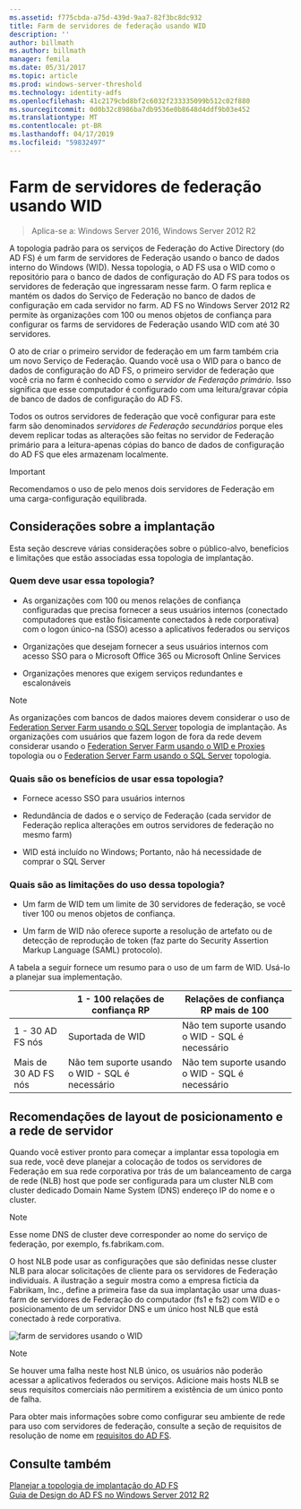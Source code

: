 ```yaml
---
ms.assetid: f775cbda-a75d-439d-9aa7-82f3bc8dc932
title: Farm de servidores de federação usando WID
description: ''
author: billmath
ms.author: billmath
manager: femila
ms.date: 05/31/2017
ms.topic: article
ms.prod: windows-server-threshold
ms.technology: identity-adfs
ms.openlocfilehash: 41c2179cbd8bf2c6032f233335099b512c02f880
ms.sourcegitcommit: 0d0b32c8986ba7db9536e0b8648d4ddf9b03e452
ms.translationtype: MT
ms.contentlocale: pt-BR
ms.lasthandoff: 04/17/2019
ms.locfileid: "59832497"
---
```

# <a name="federation-server-farm-using-wid"></a>Farm de servidores de federação usando WID

>Aplica-se a: Windows Server 2016, Windows Server 2012 R2

A topologia padrão para os serviços de Federação do Active Directory \(do AD FS\) é um farm de servidores de Federação usando o banco de dados interno do Windows \(WID\). Nessa topologia, o AD FS usa o WID como o repositório para o banco de dados de configuração do AD FS para todos os servidores de federação que ingressaram nesse farm. O farm replica e mantém os dados do Serviço de Federação no banco de dados de configuração em cada servidor no farm. AD FS no Windows Server 2012 R2 permite às organizações com 100 ou menos objetos de confiança para configurar os farms de servidores de Federação usando WID com até 30 servidores.  
  
O ato de criar o primeiro servidor de federação em um farm também cria um novo Serviço de Federação. Quando você usa o WID para o banco de dados de configuração do AD FS, o primeiro servidor de federação que você cria no farm é conhecido como o *servidor de Federação primário*. Isso significa que esse computador é configurado com uma leitura\/gravar cópia de banco de dados de configuração do AD FS.  
  
Todos os outros servidores de federação que você configurar para este farm são denominados *servidores de Federação secundários* porque eles devem replicar todas as alterações são feitas no servidor de Federação primário para a leitura\-apenas cópias do banco de dados de configuração do AD FS que eles armazenam localmente.  
  
> [!IMPORTANT]  
> Recomendamos o uso de pelo menos dois servidores de Federação em uma carga\-configuração equilibrada.  
  
## <a name="deployment-considerations"></a>Considerações sobre a implantação  
Esta seção descreve várias considerações sobre o público-alvo, benefícios e limitações que estão associadas essa topologia de implantação.  
  
### <a name="who-should-use-this-topology"></a>Quem deve usar essa topologia?  
  
-   As organizações com 100 ou menos relações de confiança configuradas que precisa fornecer a seus usuários internos \(conectado computadores que estão fisicamente conectados à rede corporativa\) com o logon único\-na \(SSO\) acesso a aplicativos federados ou serviços  
  
-   Organizações que desejam fornecer a seus usuários internos com acesso SSO para o Microsoft Office 365 ou Microsoft Online Services  
  
-   Organizações menores que exigem serviços redundantes e escalonáveis  
  
> [!NOTE]  
> As organizações com bancos de dados maiores devem considerar o uso de [Federation Server Farm usando o SQL Server](Federation-Server-Farm-Using-SQL-Server.md) topologia de implantação. As organizações com usuários que fazem logon de fora da rede devem considerar usando o [Federation Server Farm usando o WID e Proxies](Federation-Server-Farm-Using-WID-and-Proxies.md) topologia ou o [Federation Server Farm usando o SQL Server](Federation-Server-Farm-Using-SQL-Server.md) topologia.  
  
### <a name="what-are-the-benefits-of-using-this-topology"></a>Quais são os benefícios de usar essa topologia?  
  
-   Fornece acesso SSO para usuários internos  
  
-   Redundância de dados e o serviço de Federação \(cada servidor de Federação replica alterações em outros servidores de federação no mesmo farm\)  
  
-   WID está incluído no Windows; Portanto, não há necessidade de comprar o SQL Server  
  
### <a name="what-are-the-limitations-of-using-this-topology"></a>Quais são as limitações do uso dessa topologia?  
  
-   Um farm de WID tem um limite de 30 servidores de federação, se você tiver 100 ou menos objetos de confiança.  
  
-   Um farm de WID não oferece suporte a resolução de artefato ou de detecção de reprodução de token \(faz parte do Security Assertion Markup Language \(SAML\) protocolo\).  
  
A tabela a seguir fornece um resumo para o uso de um farm de WID.  Usá-lo a planejar sua implementação.  
  
|| 1 \- 100 relações de confiança RP | Relações de confiança RP mais de 100 |
| --- | --- | --- |
|1 \- 30 AD FS nós|Suportada de WID|Não tem suporte usando o WID - SQL é necessário 
|Mais de 30 AD FS nós|Não tem suporte usando o WID - SQL é necessário|Não tem suporte usando o WID - SQL é necessário  
  
## <a name="server-placement-and-network-layout-recommendations"></a>Recomendações de layout de posicionamento e a rede de servidor  
Quando você estiver pronto para começar a implantar essa topologia em sua rede, você deve planejar a colocação de todos os servidores de Federação em sua rede corporativa por trás de um balanceamento de carga de rede \(NLB\) host que pode ser configurada para um cluster NLB com cluster dedicado Domain Name System \(DNS\) endereço IP do nome e o cluster.  
  
> [!NOTE]  
> Esse nome DNS de cluster deve corresponder ao nome do serviço de federação, por exemplo, fs.fabrikam.com.  
  
O host NLB pode usar as configurações que são definidas nesse cluster NLB para alocar solicitações de cliente para os servidores de Federação individuais. A ilustração a seguir mostra como a empresa fictícia da Fabrikam, Inc., define a primeira fase da sua implantação usar uma duas\-farm de servidores de Federação do computador \(fs1 e fs2\) com WID e o posicionamento de um servidor DNS e um único host NLB que está conectado à rede corporativa.  
  
![farm de servidores usando o WID](media/FarmWID.gif)  
  
> [!NOTE]  
> Se houver uma falha neste host NLB único, os usuários não poderão acessar a aplicativos federados ou serviços. Adicione mais hosts NLB se seus requisitos comerciais não permitirem a existência de um único ponto de falha.  
  
Para obter mais informações sobre como configurar seu ambiente de rede para uso com servidores de federação, consulte a seção de requisitos de resolução de nome em [requisitos do AD FS](AD-FS-Requirements.md).  
  
## <a name="see-also"></a>Consulte também  
[Planejar a topologia de implantação do AD FS](Plan-Your-AD-FS-Deployment-Topology.md)  
[Guia de Design do AD FS no Windows Server 2012 R2](AD-FS-Design-Guide-in-Windows-Server-2012-R2.md)  
  

